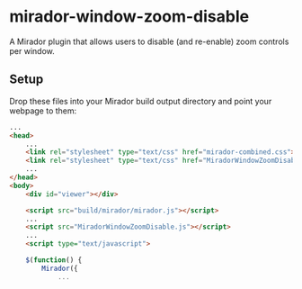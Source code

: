 # mirador-window-zoom-disable
A Mirador plugin that allows users to disable (and re-enable) zoom controls per window.

## Setup
Drop these files into your Mirador build output directory and point your webpage to them:
```html
...
<head>
    ...
    <link rel="stylesheet" type="text/css" href="mirador-combined.css">
    <link rel="stylesheet" type="text/css" href="MiradorWindowZoomDisable.css">
    ...
</head>
<body>
    <div id="viewer"></div>

    <script src="build/mirador/mirador.js"></script>
    ...
    <script src="MiradorWindowZoomDisable.js"></script>
    ...
    <script type="text/javascript">

    $(function() {
        Mirador({
            ...
```
